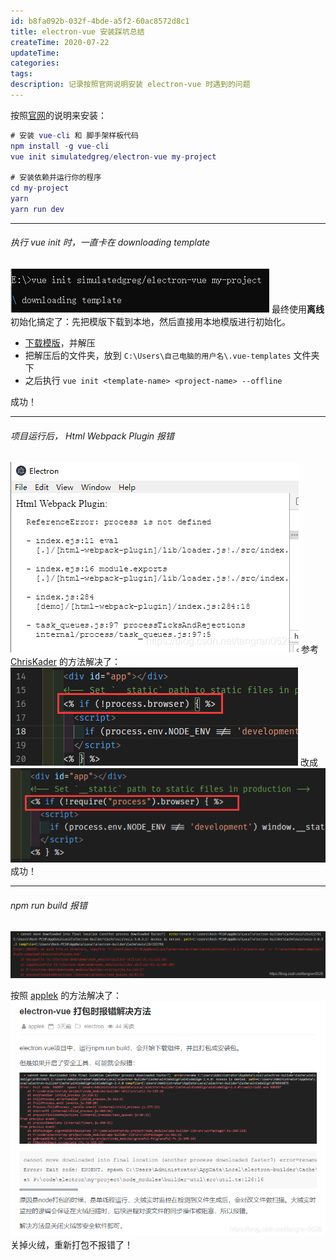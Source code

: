 ```yaml
---
id: b8fa092b-032f-4bde-a5f2-60ac8572d8c1
title: electron-vue 安装踩坑总结
createTime: 2020-07-22
updateTime:
categories:
tags:
description: 记录按照官网说明安装 electron-vue 时遇到的问题
---
```


按照[官网](https://electron.org.cn/vue/getting_started.html#a-note-for-windows-users)的说明来安装：

```m
# 安装 vue-cli 和 脚手架样板代码
npm install -g vue-cli
vue init simulatedgreg/electron-vue my-project

# 安装依赖并运行你的程序
cd my-project
yarn
yarn run dev
```

---

###### 执行 vue init 时，一直卡在 downloading template

![在这里插入图片描述](../post-assets/16eda1f0-2ae3-48c4-bf77-2b7481c2f674.png)
最终使用**离线**初始化搞定了：先把模版下载到本地，然后直接用本地模版进行初始化。

- [下载模版](https://github.com/SimulatedGREG/electron-vue)，并解压
- 把解压后的文件夹，放到 `C:\Users\自己电脑的用户名\.vue-templates` 文件夹下
- 之后执行 `vue init <template-name> <project-name> --offline`

成功！

---

###### 项目运行后， Html Webpack Plugin 报错

![在这里插入图片描述](../post-assets/d0caa940-b8ae-4640-8a1a-458d2fc0bb63.png)
参考 [ChrisKader](https://github.com/SimulatedGREG/electron-vue/issues/871#issuecomment-564302194) 的方法解决了：
![在这里插入图片描述](../post-assets/3356315c-6d39-48c7-98f6-a5afa192d404.png)
改成
![在这里插入图片描述](../post-assets/d03988e2-cd6e-4b5b-9038-b8ea9c2b5213.png)
成功！

---

###### npm run build 报错

![在这里插入图片描述](../post-assets/bdd3d7ec-a504-4442-9b1a-3c38607caa44.png)

按照 [applek](https://music.junyuewl.com/electronvuebuilderro.html) 的方法解决了：
![在这里插入图片描述](../post-assets/ca5970ef-dc08-469b-83b1-4315bed9a974.png)
关掉火绒，重新打包不报错了！
